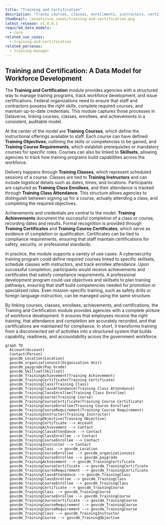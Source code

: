 ```yaml
---
title: "Training and Certification"
description: "Tracks courses, classes, enrollments, instructors, certificates, and related training artifacts to support agency learning and certification programs."
thumbnail: /assets/use_cases/training-and-certification.png
latest_release: v1.0.0.1
required_data_models:
  - core
related_use_cases:
  - training-and-certification
related_personas:
  - training-manager
---
```


## Training and Certification: A Data Model for Workforce Development

The **Training and Certification** module provides agencies with a structured way to manage training programs, track workforce development, and issue certifications. Federal organizations need to ensure that staff and contractors possess the right skills, complete required courses, and maintain up-to-date credentials. This module captures those processes in Dataverse, linking courses, classes, enrollees, and achievements in a consistent, auditable model.

At the center of the model are **Training Courses**, which define the instructional offerings available to staff. Each course can have defined **Training Objectives**, outlining the skills or competencies to be gained, and **Training Course Requirements**, which establish prerequisites or mandatory courses for specific roles. Courses can also be linked to **Skillsets**, allowing agencies to track how training programs build capabilities across the workforce.

Delivery happens through **Training Classes**, which represent scheduled sessions of a course. Classes are tied to **Training Instructors** and can include logistical details such as dates, times, and locations. Participants are captured as **Training Class Enrollees**, and their attendance is tracked through **Training Class Attendance**. This structure allows agencies to distinguish between signing up for a course, actually attending a class, and completing the required objectives.

Achievements and credentials are central to the model. **Training Achievements** document the successful completion of a class or course, recording dates and results. Formal recognition is provided through **Training Certificates** and **Training Course Certificates**, which serve as evidence of completion or qualification. Certificates can be tied to compliance requirements, ensuring that staff maintain certifications for safety, security, or professional standards.

In practice, the module supports a variety of use cases. A cybersecurity training program could define required courses linked to specific skillsets, schedule classes with instructors, and track enrollee attendance. Upon successful completion, participants would receive achievements and certificates that satisfy compliance requirements. A professional development program could use objectives and skillsets to plan training pathways, ensuring that staff build competencies needed for promotion or specialized roles. Even mission-specific training, such as safety drills or foreign language instruction, can be managed using the same structure.

By linking courses, classes, enrollees, achievements, and certifications, the Training and Certification module provides agencies with a complete picture of workforce development. It ensures that employees receive the right training, that attendance and completion are accurately recorded, and that certifications are maintained for compliance. In short, it transforms training from a disconnected set of activities into a structured system that builds capability, readiness, and accountability across the government workforce.

```mermaid
graph TD
  Account(Account)
  Contact(Person)
  govcdm_Location(Location)
  govcdm_organizationunit(Organization Unit)
  govcdm_paygrade(Pay Grade)
  govcdm_Skillset(Skillset)
  govcdm_TrainingAchievement(Training Achievement)
  govcdm_TrainingCertificate(Training Certificate)
  govcdm_TrainingClass(Training Class)
  govcdm_TrainingClassAttendance(Training Class Attendance)
  govcdm_TrainingClassEnrollee(Training Class Enrollee)
  govcdm_TrainingCourse(Training Course)
  govcdm_TrainingCourseCertificate(Training Course Certificate)
  govcdm_TrainingCourseEnrollee(Training Course Enrollee)
  govcdm_TrainingCourseRequirement(Training Course Requirement)
  govcdm_TrainingInstructor(Training Instructor)
  govcdm_TrainingObjective(Training Objective)
  govcdm_TrainingCertificate --> Account
  govcdm_TrainingAchievement --> Contact
  govcdm_TrainingClassAttendance --> Contact
  govcdm_TrainingClassEnrollee --> Contact
  govcdm_TrainingCourseEnrollee --> Contact
  govcdm_TrainingInstructor --> Contact
  govcdm_TrainingClass --> govcdm_Location
  govcdm_TrainingCourseEnrollee --> govcdm_organizationunit
  govcdm_TrainingCourseEnrollee --> govcdm_paygrade
  govcdm_TrainingAchievement --> govcdm_TrainingCertificate
  govcdm_TrainingCourseCertificate --> govcdm_TrainingCertificate
  govcdm_TrainingCourseRequirement --> govcdm_TrainingCertificate
  govcdm_TrainingClassAttendance --> govcdm_TrainingClass
  govcdm_TrainingClassEnrollee --> govcdm_TrainingClass
  govcdm_TrainingCourseEnrollee --> govcdm_TrainingClass
  govcdm_TrainingCertificate --> govcdm_TrainingCourse
  govcdm_TrainingClass --> govcdm_TrainingCourse
  govcdm_TrainingCourseEnrollee --> govcdm_TrainingCourse
  govcdm_TrainingCourseCertificate --> govcdm_TrainingCourse
  govcdm_TrainingCourseRequirement --> govcdm_TrainingCourse
  govcdm_TrainingCourseRequirement --> govcdm_TrainingCourse
  govcdm_TrainingClass --> govcdm_TrainingInstructor
  govcdm_TrainingCourse --> govcdm_TrainingObjective
```
